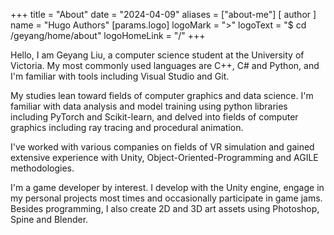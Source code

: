 +++
title = "About"
date = "2024-04-09"
aliases = ["about-me"]
[ author ]
  name = "Hugo Authors"
[params.logo]
  logoMark     = ">"
  logoText     = "$ cd /geyang/home/about"
  logoHomeLink = "/"
+++

Hello, I am Geyang Liu, a computer science student at the University of Victoria. My most commonly used languages are C++, C# and Python, and I'm familiar with tools including Visual Studio and Git.

My studies lean toward fields of computer graphics and data science. I'm familiar with data analysis and model training using python libraries including PyTorch and Scikit-learn, and delved into fields of computer graphics including ray tracing and procedural animation.

I've worked with various companies on fields of VR simulation and gained extensive experience with Unity, Object-Oriented-Programming and AGILE methodologies.

I'm a game developer by interest. I develop with the Unity engine, engage in my personal projects most times and occasionally participate in game jams. Besides programming, I also create 2D and 3D art assets using Photoshop, Spine and Blender.
